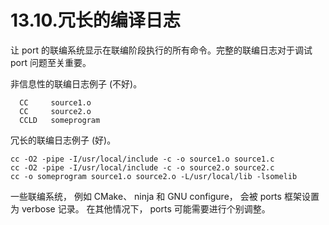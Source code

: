 # 13.10.冗长的编译日志

让 port 的联编系统显示在联编阶段执行的所有命令。完整的联编日志对于调试 port 问题至关重要。

非信息性的联编日志例子 (不好)。

```shell-session
  CC     source1.o
  CC     source2.o
  CCLD   someprogram
```

冗长的联编日志例子 (好)。

```shell-session
cc -O2 -pipe -I/usr/local/include -c -o source1.o source1.c
cc -O2 -pipe -I/usr/local/include -c -o source2.o source2.c
cc -o someprogram source1.o source2.o -L/usr/local/lib -lsomelib
```

一些联编系统， 例如 CMake、 ninja 和 GNU configure， 会被 ports 框架设置为 verbose 记录。
在其他情况下， ports 可能需要进行个别调整。


